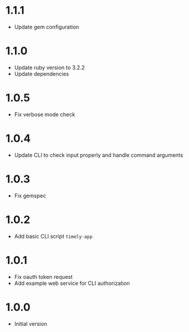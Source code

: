 # 1.1.1

* Update gem configuration

# 1.1.0

* Update ruby version to 3.2.2
* Update dependencies

# 1.0.5

* Fix verbose mode check

# 1.0.4

* Update CLI to check input properly and handle command arguments

# 1.0.3

* Fix gemspec

# 1.0.2

* Add basic CLI script `timely-app`

# 1.0.1

* Fix oauth token request
* Add example web service for CLI authorization

# 1.0.0

* Initial version
